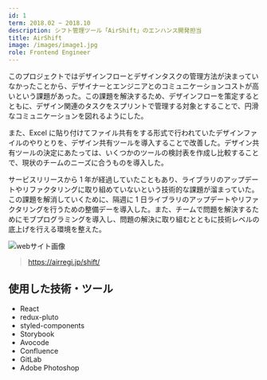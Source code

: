 ```yaml
---
id: 1
term: 2018.02 ~ 2018.10
description: シフト管理ツール「AirShift」のエンハンス開発担当
title: AirShift
image: /images/image1.jpg
role: Frontend Engineer
---
```


このプロジェクトではデザインフローとデザインタスクの管理方法が決まっていなかったことから、デザイナーとエンジニアとのコミュニケーションコストが高いという課題があった。この課題を解決するため、デザインフローを策定するとともに、デザイン関連のタスクをスプリントで管理する対象とすることで、円滑なコミュニケーションを図れるようにした。

また、Excel に貼り付けてファイル共有をする形式で行われていたデザインファイルのやりとりを、デザイン共有ツールを導入することで改善した。デザイン共有ツールの決定にあたっては、いくつかのツールの検討表を作成し比較することで、現状のチームのニーズに合うものを導入した。

サービスリリースから 1 年が経過していたこともあり、ライブラリのアップデートやリファクタリングに取り組めていないという技術的な課題が溜まっていた。この課題を解消していくために、隔週に 1 日ライブラリのアップデートやリファクタリングを行うための整備デーを導入した。また、チームで問題を解決するためにモブプログラミングを導入し、問題の解決に取り組むとともに技術レベルの底上げを行える環境を整えた。

![webサイト画像](/images/201802shift.png)

> https://airregi.jp/shift/

## 使用した技術・ツール

- React
- redux-pluto
- styled-components
- Storybook
- Avocode
- Confluence
- GitLab
- Adobe Photoshop

